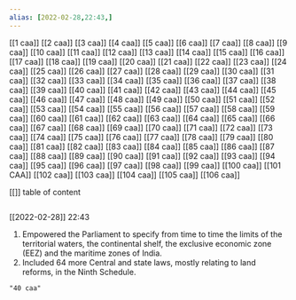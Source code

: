 ```yaml
---
alias: [2022-02-28,22:43,]
---
```

[[1 caa]] [[2 caa]] [[3 caa]] [[4 caa]] [[5 caa]] [[6 caa]] [[7 caa]] [[8 caa]] [[9 caa]] [[10 caa]] [[11 caa]] [[12 caa]] [[13 caa]] [[14 caa]] [[15 caa]] [[16 caa]] [[17 caa]] [[18 caa]] [[19 caa]] [[20 caa]]
[[21 caa]] [[22 caa]] [[23 caa]] [[24 caa]] [[25 caa]] [[26 caa]] [[27 caa]] [[28 caa]] [[29 caa]] [[30 caa]] [[31 caa]] [[32 caa]] [[33 caa]] [[34 caa]] [[35 caa]] [[36 caa]] [[37 caa]] [[38 caa]] [[39 caa]] [[40 caa]]
[[41 caa]] [[42 caa]] [[43 caa]] [[44 caa]] [[45 caa]] [[46 caa]] [[47 caa]] [[48 caa]] [[49 caa]] [[50 caa]] [[51 caa]] [[52 caa]] [[53 caa]] [[54 caa]] [[55 caa]] [[56 caa]] [[57 caa]] [[58 caa]] [[59 caa]] [[60 caa]]
[[61 caa]] [[62 caa]] [[63 caa]] [[64 caa]] [[65 caa]] [[66 caa]] [[67 caa]] [[68 caa]] [[69 caa]] [[70 caa]] [[71 caa]] [[72 caa]] [[73 caa]] [[74 caa]] [[75 caa]] [[76 caa]] [[77 caa]] [[78 caa]] [[79 caa]] [[80 caa]]
[[81 caa]] [[82 caa]] [[83 caa]] [[84 caa]] [[85 caa]] [[86 caa]] [[87 caa]] [[88 caa]] [[89 caa]] [[90 caa]] [[91 caa]] [[92 caa]] [[93 caa]] [[94 caa]] [[95 caa]] [[96 caa]] [[97 caa]] [[98 caa]] [[99 caa]] [[100 caa]]
[[101 CAA]] [[102 caa]] [[103 caa]] [[104 caa]] [[105 caa]] [[106 caa]]

[[]]
table of content
```toc
```

[[2022-02-28]] 22:43
1. Empowered the Parliament to specify from time to time the limits of the territorial waters, the continental shelf, the exclusive economic zone (EEZ) and the maritime zones of India.
2. Included 64 more Central and state laws, mostly relating to land reforms, in the Ninth Schedule.
```query
"40 caa"
```